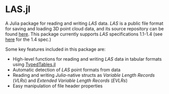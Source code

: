 # LAS.jl

A Julia package for reading and writing *LAS* data. *LAS* is a public file format for saving and loading 3D point cloud data, and its source repository can be found [here](https://github.com/ASPRSorg/LAS). This package currently supports *LAS* specifications 1.1-1.4 (see [here](https://www.asprs.org/wp-content/uploads/2019/03/LAS_1_4_r14.pdf) for the 1.4 spec.)

Some key features included in this package are:
* High-level functions for reading and writing *LAS* data in tabular formats using [TypedTables.jl](https://github.com/JuliaData/TypedTables.jl)
* Automatic detection of *LAS* point formats from data
* Reading and writing *Julia*-native structs as *Variable Length Records* (*VLRs*) and *Extended Variable Length Records* (*EVLRs*)
* Easy manipulation of file header properties